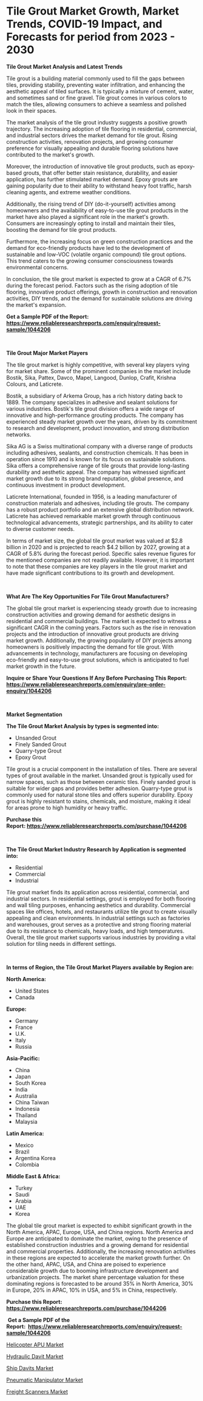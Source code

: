 <p><h1>Tile Grout Market Growth, Market Trends, COVID-19 Impact, and Forecasts for period from 2023 - 2030</h1></p><p><strong>Tile Grout Market Analysis and Latest Trends</strong></p>
<p><p>Tile grout is a building material commonly used to fill the gaps between tiles, providing stability, preventing water infiltration, and enhancing the aesthetic appeal of tiled surfaces. It is typically a mixture of cement, water, and sometimes sand or fine gravel. Tile grout comes in various colors to match the tiles, allowing consumers to achieve a seamless and polished look in their spaces. </p><p>The market analysis of the tile grout industry suggests a positive growth trajectory. The increasing adoption of tile flooring in residential, commercial, and industrial sectors drives the market demand for tile grout. Rising construction activities, renovation projects, and growing consumer preference for visually appealing and durable flooring solutions have contributed to the market's growth.</p><p>Moreover, the introduction of innovative tile grout products, such as epoxy-based grouts, that offer better stain resistance, durability, and easier application, has further stimulated market demand. Epoxy grouts are gaining popularity due to their ability to withstand heavy foot traffic, harsh cleaning agents, and extreme weather conditions.</p><p>Additionally, the rising trend of DIY (do-it-yourself) activities among homeowners and the availability of easy-to-use tile grout products in the market have also played a significant role in the market's growth. Consumers are increasingly opting to install and maintain their tiles, boosting the demand for tile grout products.</p><p>Furthermore, the increasing focus on green construction practices and the demand for eco-friendly products have led to the development of sustainable and low-VOC (volatile organic compound) tile grout options. This trend caters to the growing consumer consciousness towards environmental concerns.</p><p>In conclusion, the tile grout market is expected to grow at a CAGR of 6.7% during the forecast period. Factors such as the rising adoption of tile flooring, innovative product offerings, growth in construction and renovation activities, DIY trends, and the demand for sustainable solutions are driving the market's expansion.</p></p>
<p><strong>Get a Sample PDF of the Report:&nbsp; <a href="https://www.reliableresearchreports.com/enquiry/request-sample/1044206">https://www.reliableresearchreports.com/enquiry/request-sample/1044206</a></strong></p>
<p>&nbsp;</p>
<p><strong>Tile Grout Major Market Players</strong></p>
<p><p>The tile grout market is highly competitive, with several key players vying for market share. Some of the prominent companies in the market include Bostik, Sika, Pattex, Davco, Mapel, Langood, Dunlop, Crafit, Krishna Colours, and Laticrete. </p><p>Bostik, a subsidiary of Arkema Group, has a rich history dating back to 1889. The company specializes in adhesive and sealant solutions for various industries. Bostik's tile grout division offers a wide range of innovative and high-performance grouting products. The company has experienced steady market growth over the years, driven by its commitment to research and development, product innovation, and strong distribution networks.</p><p>Sika AG is a Swiss multinational company with a diverse range of products including adhesives, sealants, and construction chemicals. It has been in operation since 1910 and is known for its focus on sustainable solutions. Sika offers a comprehensive range of tile grouts that provide long-lasting durability and aesthetic appeal. The company has witnessed significant market growth due to its strong brand reputation, global presence, and continuous investment in product development.</p><p>Laticrete International, founded in 1956, is a leading manufacturer of construction materials and adhesives, including tile grouts. The company has a robust product portfolio and an extensive global distribution network. Laticrete has achieved remarkable market growth through continuous technological advancements, strategic partnerships, and its ability to cater to diverse customer needs.</p><p>In terms of market size, the global tile grout market was valued at $2.8 billion in 2020 and is projected to reach $4.2 billion by 2027, growing at a CAGR of 5.8% during the forecast period. Specific sales revenue figures for the mentioned companies are not readily available. However, it is important to note that these companies are key players in the tile grout market and have made significant contributions to its growth and development.</p></p>
<p>&nbsp;</p>
<p><strong>What Are The Key Opportunities For Tile Grout Manufacturers?</strong></p>
<p><p>The global tile grout market is experiencing steady growth due to increasing construction activities and growing demand for aesthetic designs in residential and commercial buildings. The market is expected to witness a significant CAGR in the coming years. Factors such as the rise in renovation projects and the introduction of innovative grout products are driving market growth. Additionally, the growing popularity of DIY projects among homeowners is positively impacting the demand for tile grout. With advancements in technology, manufacturers are focusing on developing eco-friendly and easy-to-use grout solutions, which is anticipated to fuel market growth in the future.</p></p>
<p><strong>Inquire or Share Your Questions If Any Before Purchasing This Report: <a href="https://www.reliableresearchreports.com/enquiry/pre-order-enquiry/1044206">https://www.reliableresearchreports.com/enquiry/pre-order-enquiry/1044206</a></strong></p>
<p>&nbsp;</p>
<p><strong>Market Segmentation</strong></p>
<p><strong>The Tile Grout Market Analysis by types is segmented into:</strong></p>
<p><ul><li>Unsanded Grout</li><li>Finely Sanded Grout</li><li>Quarry-type Grout</li><li>Epoxy Grout</li></ul></p>
<p><p>Tile grout is a crucial component in the installation of tiles. There are several types of grout available in the market. Unsanded grout is typically used for narrow spaces, such as those between ceramic tiles. Finely sanded grout is suitable for wider gaps and provides better adhesion. Quarry-type grout is commonly used for natural stone tiles and offers superior durability. Epoxy grout is highly resistant to stains, chemicals, and moisture, making it ideal for areas prone to high humidity or heavy traffic.</p></p>
<p><strong>Purchase this Report:&nbsp;<a href="https://www.reliableresearchreports.com/purchase/1044206">https://www.reliableresearchreports.com/purchase/1044206</a></strong></p>
<p>&nbsp;</p>
<p><strong>The Tile Grout Market Industry Research by Application is segmented into:</strong></p>
<p><ul><li>Residential</li><li>Commercial</li><li>Industrial</li></ul></p>
<p><p>Tile grout market finds its application across residential, commercial, and industrial sectors. In residential settings, grout is employed for both flooring and wall tiling purposes, enhancing aesthetics and durability. Commercial spaces like offices, hotels, and restaurants utilize tile grout to create visually appealing and clean environments. In industrial settings such as factories and warehouses, grout serves as a protective and strong flooring material due to its resistance to chemicals, heavy loads, and high temperatures. Overall, the tile grout market supports various industries by providing a vital solution for tiling needs in different settings.</p></p>
<p>&nbsp;</p>
<p><strong>In terms of Region, the Tile Grout Market Players available by Region are:</strong></p>
<p>
    <p> <strong> North America: </strong>
        <ul>
            <li>United States</li>
            <li>Canada</li>
        </ul>
        </p> 
    <p> <strong> Europe: </strong>
        <ul>
            <li>Germany</li>
            <li>France</li>
            <li>U.K.</li>
            <li>Italy</li>
            <li>Russia</li>
        </ul>
        </p> 
    <p> <strong> Asia-Pacific: </strong>
        <ul>
            <li>China</li>
            <li>Japan</li>
            <li>South Korea</li>
            <li>India</li>
            <li>Australia</li>
            <li>China Taiwan</li>
            <li>Indonesia</li>
            <li>Thailand</li>
            <li>Malaysia</li>
        </ul>
        </p> 
    <p> <strong> Latin America: </strong>
        <ul>
            <li>Mexico</li>
            <li>Brazil</li>
            <li>Argentina Korea</li>
            <li>Colombia</li>
        </ul>
        </p> 
    <p> <strong> Middle East & Africa: </strong>
        <ul>
            <li>Turkey</li>
            <li>Saudi</li>
            <li>Arabia</li>
            <li>UAE</li>
            <li>Korea</li>
        </ul>
    </p>
    </p>
<p><p>The global tile grout market is expected to exhibit significant growth in the North America, APAC, Europe, USA, and China regions. North America and Europe are anticipated to dominate the market, owing to the presence of established construction industries and a growing demand for residential and commercial properties. Additionally, the increasing renovation activities in these regions are expected to accelerate the market growth further. On the other hand, APAC, USA, and China are poised to experience considerable growth due to booming infrastructure development and urbanization projects. The market share percentage valuation for these dominating regions is forecasted to be around 35% in North America, 30% in Europe, 20% in APAC, 10% in USA, and 5% in China, respectively.</p></p>
<p><strong>Purchase this Report: <a href="https://www.reliableresearchreports.com/purchase/1044206">https://www.reliableresearchreports.com/purchase/1044206</a></strong></p>
<p>&nbsp;<strong>Get a Sample PDF of the Report:&nbsp;&nbsp;<a href="https://www.reliableresearchreports.com/enquiry/request-sample/1044206">https://www.reliableresearchreports.com/enquiry/request-sample/1044206</a></strong></p>
<p><strong></strong></p>
<p><p><a href="https://medium.com/@gerardowolf/helicopter-apu-market-trends-and-market-analysis-forecasted-for-period-2023-2030-32edcac470e1">Helicopter APU Market</a></p><p><a href="https://medium.com/@kyliebodei/decoding-hydraulic-davit-market-metrics-market-share-trends-and-growth-patterns-ca5081d9825e">Hydraulic Davit Market</a></p><p><a href="https://medium.com/@hazelharvey1918/ship-davits-market-size-and-market-trends-complete-industry-overview-2023-to-2030-b61ab33517bb">Ship Davits Market</a></p><p><a href="https://medium.com/@tiannathiel2023/pneumatic-manipulator-market-size-and-market-trends-complete-industry-overview-2023-to-2030-cc60fb958958">Pneumatic Manipulator Market</a></p><p><a href="https://medium.com/@candaceking17/freight-scanners-market-competitive-analysis-market-trends-and-forecast-to-2030-46b4879b9516">Freight Scanners Market</a></p></p>